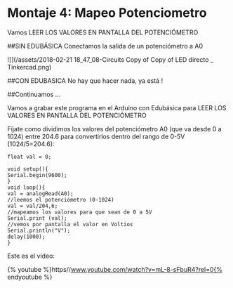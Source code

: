 
# Montaje 4: Mapeo Potenciometro
Vamos LEER LOS VALORES EN PANTALLA DEL POTENCIÓMETRO

##SIN EDUBÁSICA
Conectamos la salida de un potenciómetro a A0

![](/assets/2018-02-21 18_47_08-Circuits Copy of Copy of LED directo _ Tinkercad.png)

##CON EDUBASICA
No hay que hacer nada, ya está !

##Continuamos ...

Vamos a grabar este programa en el Arduino con Edubásica para LEER LOS VALORES EN PANTALLA DEL POTENCIÓMETRO

Fíjate como dividimos los valores del potenciómetro A0 (que va desde 0 a 1024) entre 204.6 para convertirlos dentro del rango de 0-5V (1024/5=204.6):

```cpp+lineNumbers:true
float val = 0;

void setup(){
Serial.begin(9600);
}
void loop(){
val = analogRead(A0); 
//leemos el potenciómetro (0-1024)
val = val/204,6; 
//mapeamos los valores para que sean de 0 a 5V
Serial.print (val); 
//vemos por pantalla el valor en Voltios
Serial.println("V");
delay(1000);
}
```

Este es el vídeo:

{% youtube %}https//www.youtube.com/watch?v=mL-8-sFbuR4?rel=0{% endyoutube %}
